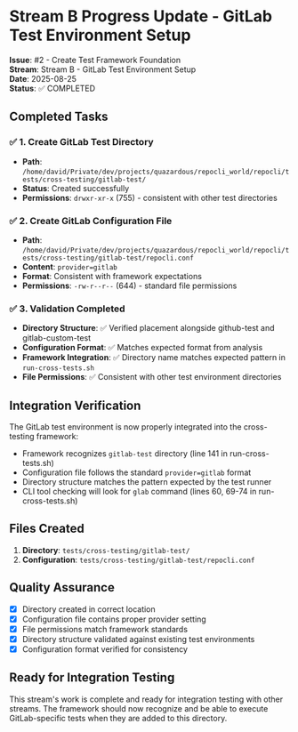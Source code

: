 # Stream B Progress Update - GitLab Test Environment Setup

**Issue**: #2 - Create Test Framework Foundation  
**Stream**: Stream B - GitLab Test Environment Setup  
**Date**: 2025-08-25  
**Status**: ✅ COMPLETED

## Completed Tasks

### ✅ 1. Create GitLab Test Directory
- **Path**: `/home/david/Private/dev/projects/quazardous/repocli_world/repocli/tests/cross-testing/gitlab-test/`
- **Status**: Created successfully
- **Permissions**: `drwxr-xr-x` (755) - consistent with other test directories

### ✅ 2. Create GitLab Configuration File  
- **Path**: `/home/david/Private/dev/projects/quazardous/repocli_world/repocli/tests/cross-testing/gitlab-test/repocli.conf`
- **Content**: `provider=gitlab`
- **Format**: Consistent with framework expectations
- **Permissions**: `-rw-r--r--` (644) - standard file permissions

### ✅ 3. Validation Completed
- **Directory Structure**: ✅ Verified placement alongside github-test and gitlab-custom-test
- **Configuration Format**: ✅ Matches expected format from analysis
- **Framework Integration**: ✅ Directory name matches expected pattern in `run-cross-tests.sh`
- **File Permissions**: ✅ Consistent with other test environment directories

## Integration Verification

The GitLab test environment is now properly integrated into the cross-testing framework:

- Framework recognizes `gitlab-test` directory (line 141 in run-cross-tests.sh)
- Configuration file follows the standard `provider=gitlab` format
- Directory structure matches the pattern expected by the test runner
- CLI tool checking will look for `glab` command (lines 60, 69-74 in run-cross-tests.sh)

## Files Created

1. **Directory**: `tests/cross-testing/gitlab-test/`
2. **Configuration**: `tests/cross-testing/gitlab-test/repocli.conf`

## Quality Assurance

- [x] Directory created in correct location
- [x] Configuration file contains proper provider setting
- [x] File permissions match framework standards
- [x] Directory structure validated against existing test environments
- [x] Configuration format verified for consistency

## Ready for Integration Testing

This stream's work is complete and ready for integration testing with other streams. The framework should now recognize and be able to execute GitLab-specific tests when they are added to this directory.